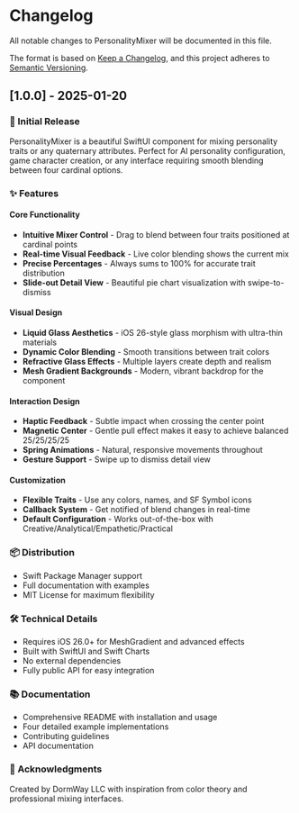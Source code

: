 # Changelog

All notable changes to PersonalityMixer will be documented in this file.

The format is based on [Keep a Changelog](https://keepachangelog.com/en/1.0.0/),
and this project adheres to [Semantic Versioning](https://semver.org/spec/v2.0.0.html).

## [1.0.0] - 2025-01-20

### 🎉 Initial Release

PersonalityMixer is a beautiful SwiftUI component for mixing personality traits or any quaternary attributes. Perfect for AI personality configuration, game character creation, or any interface requiring smooth blending between four cardinal options.

### ✨ Features

#### Core Functionality
- **Intuitive Mixer Control** - Drag to blend between four traits positioned at cardinal points
- **Real-time Visual Feedback** - Live color blending shows the current mix
- **Precise Percentages** - Always sums to 100% for accurate trait distribution
- **Slide-out Detail View** - Beautiful pie chart visualization with swipe-to-dismiss

#### Visual Design
- **Liquid Glass Aesthetics** - iOS 26-style glass morphism with ultra-thin materials
- **Dynamic Color Blending** - Smooth transitions between trait colors
- **Refractive Glass Effects** - Multiple layers create depth and realism
- **Mesh Gradient Backgrounds** - Modern, vibrant backdrop for the component

#### Interaction Design
- **Haptic Feedback** - Subtle impact when crossing the center point
- **Magnetic Center** - Gentle pull effect makes it easy to achieve balanced 25/25/25/25
- **Spring Animations** - Natural, responsive movements throughout
- **Gesture Support** - Swipe up to dismiss detail view

#### Customization
- **Flexible Traits** - Use any colors, names, and SF Symbol icons
- **Callback System** - Get notified of blend changes in real-time
- **Default Configuration** - Works out-of-the-box with Creative/Analytical/Empathetic/Practical

### 📦 Distribution
- Swift Package Manager support
- Full documentation with examples
- MIT License for maximum flexibility

### 🛠 Technical Details
- Requires iOS 26.0+ for MeshGradient and advanced effects
- Built with SwiftUI and Swift Charts
- No external dependencies
- Fully public API for easy integration

### 📚 Documentation
- Comprehensive README with installation and usage
- Four detailed example implementations
- Contributing guidelines
- API documentation

### 🙏 Acknowledgments
Created by DormWay LLC with inspiration from color theory and professional mixing interfaces.